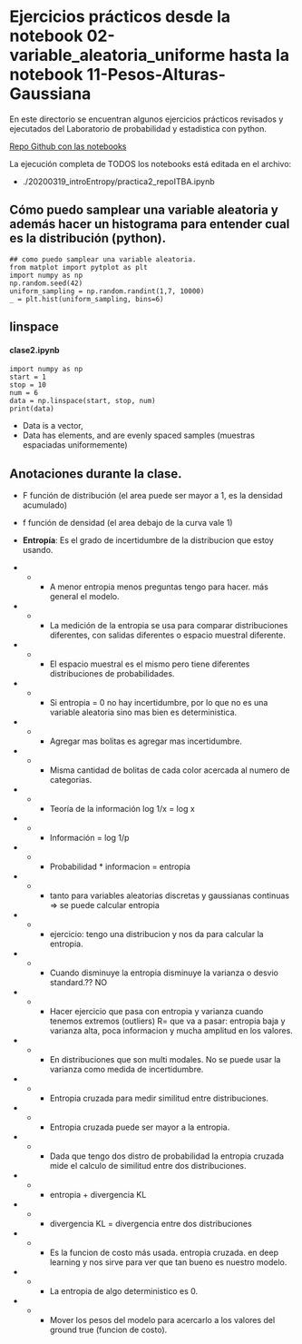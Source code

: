 # Ejercicios prácticos desde la notebook 02-variable_aleatoria_uniforme hasta la notebook 11-Pesos-Alturas-Gaussiana

En este directorio se encuentran algunos ejercicios prácticos revisados y ejecutados del Laboratorio de probabilidad y estadistica con python.

[Repo Github con las notebooks](https://github.com/lab-pep-itba/clase-2--Probabilidad/) 

La ejecución completa de TODOS los notebooks está editada en el archivo:

* ./20200319_introEntropy/practica2_repoITBA.ipynb

## Cómo puedo samplear una variable aleatoria y además hacer un histograma para entender cual es la distribución (python). 
````
## como puedo samplear una variable aleatoria.
from matplot import pytplot as plt
import numpy as np
np.random.seed(42)
uniform_sampling = np.random.randint(1,7, 10000)
_ = plt.hist(uniform_sampling, bins=6)
````

## linspace
#### clase2.ipynb
````
import numpy as np
start = 1
stop = 10
num = 6
data = np.linspace(start, stop, num)
print(data)
````
* Data is a vector,
* Data has elements, and are evenly spaced samples (muestras espaciadas uniformemente)

## Anotaciones durante la clase.

* F función de distribución (el area puede ser mayor a 1, es la densidad acumulado)
* f función de densidad (el area debajo de la curva vale 1)
  

* **Entropía**: Es el grado de incertidumbre de la distribucion que estoy usando.
* * * A menor entropia menos preguntas tengo para hacer. más general el modelo.
* * * La medición de la entropia se usa para comparar distribuciones diferentes, con salidas diferentes o espacio muestral diferente.
* * * El espacio muestral es el mismo pero tiene diferentes distribuciones de probabilidades.
* * * Si entropia = 0 no hay incertidumbre, por lo que no es una variable aleatoria sino mas bien es deterministica.
* * * Agregar mas bolitas es agregar mas incertidumbre.
* * * Misma cantidad de bolitas de cada color acercada al numero de categorias.
* * * Teoría de la información log 1/x = log x
* * * Información = log 1/p
* * * Probabilidad * informacion = entropia
* * * tanto para variables aleatorias discretas y gaussianas continuas => se puede calcular entropia
* * * ejercicio: tengo una distribucion y nos da para calcular la entropia.
* * * Cuando disminuye la entropia disminuye la varianza o desvio standard.?? NO
* * * Hacer ejercicio que pasa con entropia y varianza cuando tenemos extremos (outliers) R= que va a pasar: entropia baja y varianza alta, poca informacion y mucha amplitud en los valores.
* * * En distribuciones que son multi modales. No se puede usar la varianza como medida de incertidumbre.
* * * Entropia cruzada para medir similitud entre distribuciones.
* * * Entropia cruzada puede ser mayor a la entropia.
* * * Dada que tengo dos distro de probabilidad la entropia cruzada mide el calculo de similitud entre dos distribuciones.
* * * entropia + divergencia KL
* * * divergencia KL = divergencia entre dos distribuciones
* * * Es la funcion de costo más usada. entropia cruzada. en deep learning y nos sirve para ver que tan bueno es nuestro modelo.
* * * La entropia de algo deterministico es 0.
* * * Mover los pesos del modelo para acercarlo a los valores del ground true (funcion de costo).